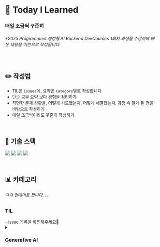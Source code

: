 # 📅 Today I Learned

### 매일 조금씩 꾸준히

###### _\*2025 Programmers 생성형 AI Backend DevCources 1회차 과정을 수강하며 배운 내용을 기반으로 작성됩니다_

<br>

## ✏️ 작성법

- TIL은 `Issues`에, 요약은 `Category`별로 작성합니다
- 단순 공부 요약 보다 경험을 정리하기
- 직면한 문제 상황을, 어떻게 시도했는지, 어떻게 해결했는지, 과정 속 알게 된 점을 바탕으로 작성하기
- 매일 조금씩이라도 꾸준히 작성하기

<br>

## 🔋 기술 스택
<img src="https://img.shields.io/badge/Django-092E20?style=for-the-badge&logo=Django&logoColor=white"> <img src="https://img.shields.io/badge/Python-3776AB?style=for-the-badge&logo=Python&logoColor=white"> <img src="https://img.shields.io/badge/HTML-E34F26?style=for-the-badge&logo=HTML5&logoColor=white"> <img src="https://img.shields.io/badge/javascript-F7DF1E?style=for-the-badge&logo=javascrpipt&logoColor=white">  

<br>

## 📊 카테고리
###### 차차 업데이트 됩니다. . .
<h3>TIL </h3> - <a href src="https://github.com/s0ooo0k/TIL/issues">issue 목록을 확인해주세요🚀</a>
<details>
  <summary>
    <h3>
      Generative AI
    </h3>
  </summary>
  <div>
    <details>
      <summary>
        <b>ChatGPT</b>
      </summary>
      <ul>
        <li><a href src="https://github.com/s0ooo0k/TIL/blob/main/Generative%20AI/ChatGPT/ChatGPT_basic.md">GPT의 기초</a>
        </li>
        <li><a href src="https://github.com/s0ooo0k/TIL/blob/main/Generative%20AI/ChatGPT/Prompt_Engineering.md">프롬프트 엔지니어링</a>
        </li>
        <li><a href src="https://github.com/s0ooo0k/TIL/blob/main/Generative%20AI/ChatGPT/RTF_Framewok.md">RTF 프레임워크</a>
        </li>
      </ul>
  </details>
  </div>
  

      
  
- ### html & css
  **[html]**
  - [Emmet과 Emmet Cheet Sheet](https://github.com/s0ooo0k/TIL/blob/main/html_css/html/html_emmet.md)
  - [Favicon과 Favicon이 안 나오는 에러](https://github.com/s0ooo0k/TIL/blob/main/html_css/html/Favicon.md)
  - [메타태그, SEO, OG](https://github.com/s0ooo0k/TIL/blob/main/html_css/html/MetaTag_SEO_OG.md)
- ### CS

<br>


